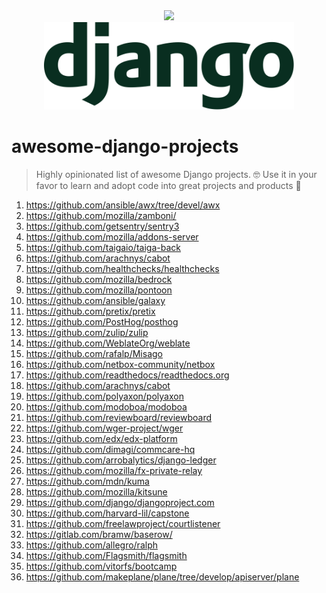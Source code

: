 <div align="center">
  <a href="https://github.com/michal-michalak/awesome-django-projects#readme"><img src="https://awesome.re/badge-flat.svg" /></a><br>
  <img width="400" src="./assets/django-logo.svg" alt="Django logo">
</div>

# awesome-django-projects
> Highly opinionated list of awesome Django projects. 🤓 Use it in your favor to learn and adopt code into great projects and products 💪

1. https://github.com/ansible/awx/tree/devel/awx
2. https://github.com/mozilla/zamboni/
3. https://github.com/getsentry/sentry3
4. https://github.com/mozilla/addons-server
5. https://github.com/taigaio/taiga-back
6. https://github.com/arachnys/cabot
7. https://github.com/healthchecks/healthchecks
8. https://github.com/mozilla/bedrock
9. https://github.com/mozilla/pontoon
10. https://github.com/ansible/galaxy
11. https://github.com/pretix/pretix
12. https://github.com/PostHog/posthog
13. https://github.com/zulip/zulip
14. https://github.com/WeblateOrg/weblate
15. https://github.com/rafalp/Misago
16. https://github.com/netbox-community/netbox
17. https://github.com/readthedocs/readthedocs.org
18. https://github.com/arachnys/cabot
19. https://github.com/polyaxon/polyaxon
20. https://github.com/modoboa/modoboa
21. https://github.com/reviewboard/reviewboard
22. https://github.com/wger-project/wger
23. https://github.com/edx/edx-platform
24. https://github.com/dimagi/commcare-hq
25. https://github.com/arrobalytics/django-ledger
26. https://github.com/mozilla/fx-private-relay
27. https://github.com/mdn/kuma
28. https://github.com/mozilla/kitsune
29. https://github.com/django/djangoproject.com
30. https://github.com/harvard-lil/capstone
31. https://github.com/freelawproject/courtlistener
32. https://gitlab.com/bramw/baserow/
33. https://github.com/allegro/ralph
34. https://github.com/Flagsmith/flagsmith
35. https://github.com/vitorfs/bootcamp
36. https://github.com/makeplane/plane/tree/develop/apiserver/plane